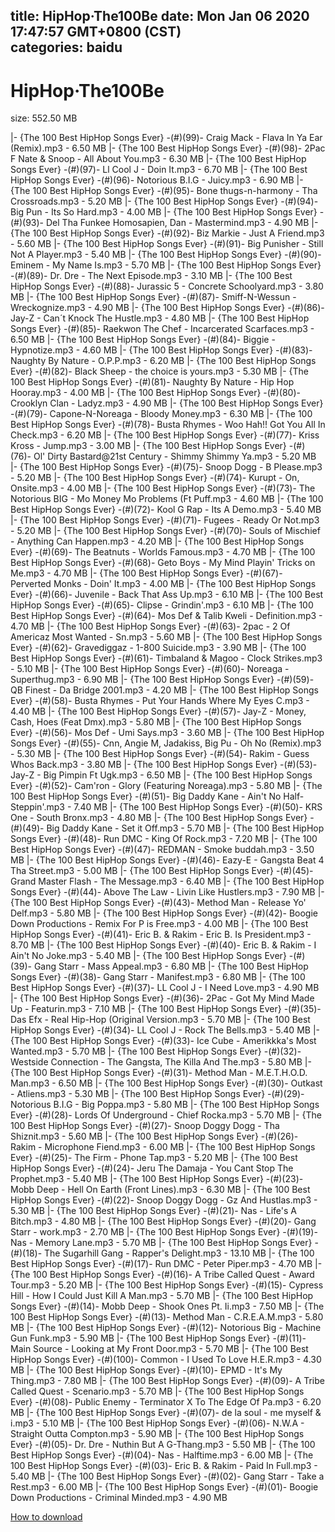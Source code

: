 
title: HipHop·The100Be
date: Mon Jan 06 2020 17:47:57 GMT+0800 (CST)    
categories: baidu
---

# HipHop·The100Be
size: 552.50 MB
 
 
|- {The 100 Best HipHop Songs Ever} -(#)(99)- Craig Mack - Flava In Ya Ear (Remix).mp3 - 6.50 MB
|- {The 100 Best HipHop Songs Ever} -(#)(98)- 2Pac F Nate & Snoop - All About You.mp3 - 6.30 MB
|- {The 100 Best HipHop Songs Ever} -(#)(97)- Ll Cool J - Doin It.mp3 - 6.70 MB
|- {The 100 Best HipHop Songs Ever} -(#)(96)- Notorious B.I.G - Juicy.mp3 - 6.90 MB
|- {The 100 Best HipHop Songs Ever} -(#)(95)- Bone thugs-n-harmony - Tha Crossroads.mp3 - 5.20 MB
|- {The 100 Best HipHop Songs Ever} -(#)(94)- Big Pun - Its So Hard.mp3 - 4.00 MB
|- {The 100 Best HipHop Songs Ever} -(#)(93)- Del Tha Funkee Homosapien, Dan - Mastermind.mp3 - 4.90 MB
|- {The 100 Best HipHop Songs Ever} -(#)(92)- Biz Markie - Just A Friend.mp3 - 5.60 MB
|- {The 100 Best HipHop Songs Ever} -(#)(91)- Big Punisher - Still Not A Player.mp3 - 5.40 MB
|- {The 100 Best HipHop Songs Ever} -(#)(90)- Eminem - My Name Is.mp3 - 5.70 MB
|- {The 100 Best HipHop Songs Ever} -(#)(89)- Dr. Dre - The Next Episode.mp3 - 3.10 MB
|- {The 100 Best HipHop Songs Ever} -(#)(88)- Jurassic 5 - Concrete Schoolyard.mp3 - 3.80 MB
|- {The 100 Best HipHop Songs Ever} -(#)(87)- Smiff-N-Wessun - Wreckognize.mp3 - 4.90 MB
|- {The 100 Best HipHop Songs Ever} -(#)(86)- Jay-Z - Can´t Knock The Hustle.mp3 - 4.80 MB
|- {The 100 Best HipHop Songs Ever} -(#)(85)- Raekwon The Chef - Incarcerated Scarfaces.mp3 - 6.50 MB
|- {The 100 Best HipHop Songs Ever} -(#)(84)- Biggie - Hypnotize.mp3 - 4.60 MB
|- {The 100 Best HipHop Songs Ever} -(#)(83)- Naughty By Nature - O.P.P.mp3 - 6.20 MB
|- {The 100 Best HipHop Songs Ever} -(#)(82)- Black Sheep - the choice is yours.mp3 - 5.30 MB
|- {The 100 Best HipHop Songs Ever} -(#)(81)- Naughty By Nature - Hip Hop Hooray.mp3 - 4.00 MB
|- {The 100 Best HipHop Songs Ever} -(#)(80)- Crooklyn Clan - Ladyz.mp3 - 4.90 MB
|- {The 100 Best HipHop Songs Ever} -(#)(79)- Capone-N-Noreaga - Bloody Money.mp3 - 6.30 MB
|- {The 100 Best HipHop Songs Ever} -(#)(78)- Busta Rhymes - Woo Hah!! Got You All In Check.mp3 - 6.20 MB
|- {The 100 Best HipHop Songs Ever} -(#)(77)- Kriss Kross - Jump.mp3 - 3.00 MB
|- {The 100 Best HipHop Songs Ever} -(#)(76)- Ol' Dirty Bastard@21st Century - Shimmy Shimmy Ya.mp3 - 5.20 MB
|- {The 100 Best HipHop Songs Ever} -(#)(75)- Snoop Dogg - B Please.mp3 - 5.20 MB
|- {The 100 Best HipHop Songs Ever} -(#)(74)- Kurupt - On, Onsite.mp3 - 4.00 MB
|- {The 100 Best HipHop Songs Ever} -(#)(73)- The Notorious BIG - Mo Money Mo Problems (Ft Puff.mp3 - 4.60 MB
|- {The 100 Best HipHop Songs Ever} -(#)(72)- Kool G Rap - Its A Demo.mp3 - 5.40 MB
|- {The 100 Best HipHop Songs Ever} -(#)(71)- Fugees - Ready Or Not.mp3 - 5.20 MB
|- {The 100 Best HipHop Songs Ever} -(#)(70)- Souls of Mischief - Anything Can Happen.mp3 - 4.20 MB
|- {The 100 Best HipHop Songs Ever} -(#)(69)- The Beatnuts - Worlds Famous.mp3 - 4.70 MB
|- {The 100 Best HipHop Songs Ever} -(#)(68)- Geto Boys - My Mind Playin' Tricks on Me.mp3 - 4.70 MB
|- {The 100 Best HipHop Songs Ever} -(#)(67)- Perverted Monks - Doin' It.mp3 - 4.00 MB
|- {The 100 Best HipHop Songs Ever} -(#)(66)- Juvenile - Back That Ass Up.mp3 - 6.10 MB
|- {The 100 Best HipHop Songs Ever} -(#)(65)- Clipse - Grindin'.mp3 - 6.10 MB
|- {The 100 Best HipHop Songs Ever} -(#)(64)- Mos Def & Talib Kweli - Definition.mp3 - 4.70 MB
|- {The 100 Best HipHop Songs Ever} -(#)(63)- 2pac - 2 Of Americaz Most Wanted - Sn.mp3 - 5.60 MB
|- {The 100 Best HipHop Songs Ever} -(#)(62)- Gravediggaz - 1-800 Suicide.mp3 - 3.90 MB
|- {The 100 Best HipHop Songs Ever} -(#)(61)- Timbaland & Magoo - Clock Strikes.mp3 - 5.10 MB
|- {The 100 Best HipHop Songs Ever} -(#)(60)- Noreaga - Superthug.mp3 - 6.90 MB
|- {The 100 Best HipHop Songs Ever} -(#)(59)- QB Finest - Da Bridge 2001.mp3 - 4.20 MB
|- {The 100 Best HipHop Songs Ever} -(#)(58)- Busta Rhymes - Put Your Hands Where My Eyes C.mp3 - 4.40 MB
|- {The 100 Best HipHop Songs Ever} -(#)(57)- Jay-Z - Money, Cash, Hoes (Feat Dmx).mp3 - 5.80 MB
|- {The 100 Best HipHop Songs Ever} -(#)(56)- Mos Def - Umi Says.mp3 - 3.60 MB
|- {The 100 Best HipHop Songs Ever} -(#)(55)- Cnn, Angie M, Jadakiss, Big Pu - Oh No (Remix).mp3 - 5.30 MB
|- {The 100 Best HipHop Songs Ever} -(#)(54)- Rakim - Guess Whos Back.mp3 - 3.80 MB
|- {The 100 Best HipHop Songs Ever} -(#)(53)- Jay-Z - Big Pimpin Ft Ugk.mp3 - 6.50 MB
|- {The 100 Best HipHop Songs Ever} -(#)(52)- Cam'ron - Glory (Featuring Noreaga).mp3 - 5.80 MB
|- {The 100 Best HipHop Songs Ever} -(#)(51)- Big Daddy Kane - Ain't No Half-Steppin'.mp3 - 7.40 MB
|- {The 100 Best HipHop Songs Ever} -(#)(50)- KRS One - South Bronx.mp3 - 4.80 MB
|- {The 100 Best HipHop Songs Ever} -(#)(49)- Big Daddy Kane - Set it Off.mp3 - 5.70 MB
|- {The 100 Best HipHop Songs Ever} -(#)(48)- Run DMC - King Of Rock.mp3 - 7.20 MB
|- {The 100 Best HipHop Songs Ever} -(#)(47)- REDMAN - Smoke buddah.mp3 - 3.50 MB
|- {The 100 Best HipHop Songs Ever} -(#)(46)- Eazy-E - Gangsta Beat 4 Tha Street.mp3 - 5.00 MB
|- {The 100 Best HipHop Songs Ever} -(#)(45)- Grand Master Flash - The Message.mp3 - 6.40 MB
|- {The 100 Best HipHop Songs Ever} -(#)(44)- Above The Law - Livin Like Hustlers.mp3 - 7.90 MB
|- {The 100 Best HipHop Songs Ever} -(#)(43)- Method Man - Release Yo' Delf.mp3 - 5.80 MB
|- {The 100 Best HipHop Songs Ever} -(#)(42)- Boogie Down Productions - Remix For P is Free.mp3 - 4.00 MB
|- {The 100 Best HipHop Songs Ever} -(#)(41)- Eric B. & Rakim - Eric B. Is President.mp3 - 8.70 MB
|- {The 100 Best HipHop Songs Ever} -(#)(40)- Eric B. & Rakim - I Ain't No Joke.mp3 - 5.40 MB
|- {The 100 Best HipHop Songs Ever} -(#)(39)- Gang Starr - Mass Appeal.mp3 - 6.80 MB
|- {The 100 Best HipHop Songs Ever} -(#)(38)- Gang Starr - Manifest.mp3 - 6.80 MB
|- {The 100 Best HipHop Songs Ever} -(#)(37)- LL Cool J - I Need Love.mp3 - 4.90 MB
|- {The 100 Best HipHop Songs Ever} -(#)(36)- 2Pac - Got My Mind Made Up - Featurin.mp3 - 7.10 MB
|- {The 100 Best HipHop Songs Ever} -(#)(35)- Das Efx - Real Hip-Hop (Original Version.mp3 - 5.70 MB
|- {The 100 Best HipHop Songs Ever} -(#)(34)- LL Cool J - Rock The Bells.mp3 - 5.40 MB
|- {The 100 Best HipHop Songs Ever} -(#)(33)- Ice Cube - Amerikkka's Most Wanted.mp3 - 5.70 MB
|- {The 100 Best HipHop Songs Ever} -(#)(32)- Westside Connection - The Gangsta, The Killa And The.mp3 - 5.80 MB
|- {The 100 Best HipHop Songs Ever} -(#)(31)- Method Man - M.E.T.H.O.D. Man.mp3 - 6.50 MB
|- {The 100 Best HipHop Songs Ever} -(#)(30)- Outkast - Atliens.mp3 - 5.30 MB
|- {The 100 Best HipHop Songs Ever} -(#)(29)- Notorious B.I.G - Big Poppa.mp3 - 5.80 MB
|- {The 100 Best HipHop Songs Ever} -(#)(28)- Lords Of Underground - Chief Rocka.mp3 - 5.70 MB
|- {The 100 Best HipHop Songs Ever} -(#)(27)- Snoop Doggy Dogg - Tha Shiznit.mp3 - 5.60 MB
|- {The 100 Best HipHop Songs Ever} -(#)(26)- Rakim - Microphone Fiend.mp3 - 6.00 MB
|- {The 100 Best HipHop Songs Ever} -(#)(25)- The Firm - Phone Tap.mp3 - 5.20 MB
|- {The 100 Best HipHop Songs Ever} -(#)(24)- Jeru The Damaja - You Cant Stop The Prophet.mp3 - 5.40 MB
|- {The 100 Best HipHop Songs Ever} -(#)(23)- Mobb Deep - Hell On Earth (Front Lines).mp3 - 6.30 MB
|- {The 100 Best HipHop Songs Ever} -(#)(22)- Snoop Doggy Dogg - Gz And Hustlas.mp3 - 5.30 MB
|- {The 100 Best HipHop Songs Ever} -(#)(21)- Nas - Life's A Bitch.mp3 - 4.80 MB
|- {The 100 Best HipHop Songs Ever} -(#)(20)- Gang Starr - work.mp3 - 2.70 MB
|- {The 100 Best HipHop Songs Ever} -(#)(19)- Nas - Memory Lane.mp3 - 5.70 MB
|- {The 100 Best HipHop Songs Ever} -(#)(18)- The Sugarhill Gang - Rapper's Delight.mp3 - 13.10 MB
|- {The 100 Best HipHop Songs Ever} -(#)(17)- Run DMC - Peter Piper.mp3 - 4.70 MB
|- {The 100 Best HipHop Songs Ever} -(#)(16)- A Tribe Called Quest - Award Tour.mp3 - 5.20 MB
|- {The 100 Best HipHop Songs Ever} -(#)(15)- Cypress Hill - How I Could Just Kill A Man.mp3 - 5.70 MB
|- {The 100 Best HipHop Songs Ever} -(#)(14)- Mobb Deep - Shook Ones Pt. Ii.mp3 - 7.50 MB
|- {The 100 Best HipHop Songs Ever} -(#)(13)- Method Man - C.R.E.A.M.mp3 - 5.80 MB
|- {The 100 Best HipHop Songs Ever} -(#)(12)- Notorious Big - Machine Gun Funk.mp3 - 5.90 MB
|- {The 100 Best HipHop Songs Ever} -(#)(11)- Main Source - Looking at My Front Door.mp3 - 5.70 MB
|- {The 100 Best HipHop Songs Ever} -(#)(100)- Common - I Used To Love H.E.R.mp3 - 4.30 MB
|- {The 100 Best HipHop Songs Ever} -(#)(10)- EPMD - It's My Thing.mp3 - 7.80 MB
|- {The 100 Best HipHop Songs Ever} -(#)(09)- A Tribe Called Quest - Scenario.mp3 - 5.70 MB
|- {The 100 Best HipHop Songs Ever} -(#)(08)- Public Enemy - Terminator X To The Edge Of Pa.mp3 - 6.20 MB
|- {The 100 Best HipHop Songs Ever} -(#)(07)- de la soul - me myself & i.mp3 - 5.10 MB
|- {The 100 Best HipHop Songs Ever} -(#)(06)- N.W.A - Straight Outta Compton.mp3 - 5.90 MB
|- {The 100 Best HipHop Songs Ever} -(#)(05)- Dr. Dre - Nuthin But A G-Thang.mp3 - 5.50 MB
|- {The 100 Best HipHop Songs Ever} -(#)(04)- Nas - Halftime.mp3 - 6.00 MB
|- {The 100 Best HipHop Songs Ever} -(#)(03)- Eric B. & Rakim - Paid In Full.mp3 - 5.40 MB
|- {The 100 Best HipHop Songs Ever} -(#)(02)- Gang Starr - Take a Rest.mp3 - 6.00 MB
|- {The 100 Best HipHop Songs Ever} -(#)(01)- Boogie Down Productions - Criminal Minded.mp3 - 4.90 MB

[How to download](https://bpcam.bemobtrk.com/go/2ceec3aa-1ca2-46d6-b9ff-aaa5c184517c?jno=1974)